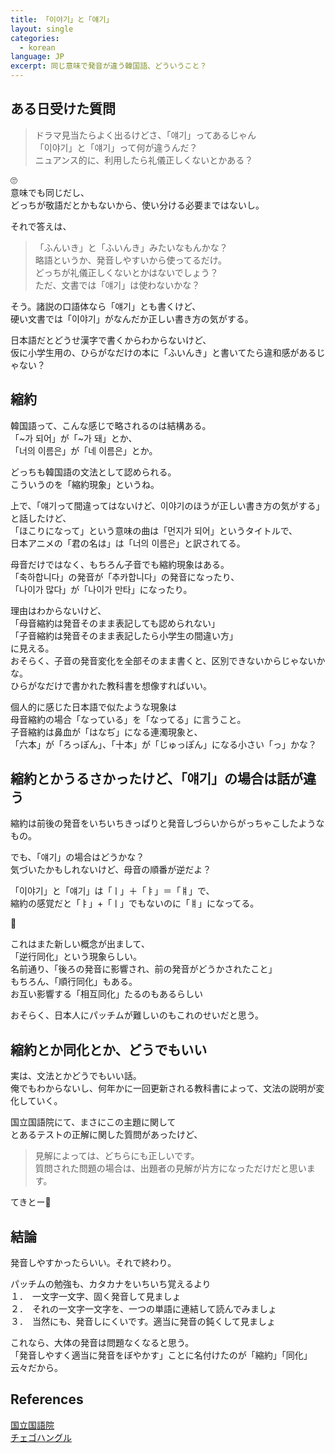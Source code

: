 ```yaml
---
title: 「이야기」と「얘기」
layout: single
categories: 
  - korean
language: JP
excerpt: 同じ意味で発音が違う韓国語、どういうこと？ 
---
```


## ある日受けた質問

> ドラマ見当たらよく出るけどさ、「얘기」ってあるじゃん  
> 「이야기」と「얘기」って何が違うんだ？  
> ニュアンス的に、利用したら礼儀正しくないとかある？

🙄  
意味でも同じだし、  
どっちが敬語だとかもないから、使い分ける必要まではないし。  

それで答えは、  

> 「ふんいき」と「ふいんき」みたいなもんかな？  
> 略語というか、発音しやすいから使ってるだけ。  
> どっちが礼儀正しくないとかはないでしょう？  
> ただ、文書では「얘기」は使わないかな？  

そう。諸説の口語体なら「얘기」とも書くけど、  
硬い文書では「이야기」がなんだか正しい書き方の気がする。

日本語だとどうせ漢字で書くからわからないけど、  
仮に小学生用の、ひらがなだけの本に「ふいんき」と書いてたら違和感があるじゃない？  

## 縮約

韓国語って、こんな感じで略されるのは結構ある。  
「~가 되어」が「~가 돼」とか、  
「너의 이름은」が「네 이름은」とか。  

どっちも韓国語の文法として認められる。  
こういうのを「縮約現象」というね。  

上で、「얘기って間違ってはないけど、이야기のほうが正しい書き方の気がする」と話したけど、  
「ほこりになって」という意味の曲は「먼지가 되어」というタイトルで、  
日本アニメの「君の名は」は「너의 이름은」と訳されてる。  

母音だけではなく、もちろん子音でも縮約現象はある。  
「축하합니다」の発音が「추카합니다」の発音になったり、  
「나이가 많다」が「나이가 만타」になったり。  

理由はわからないけど、  
「母音縮約は発音そのまま表記しても認められない」  
「子音縮約は発音そのまま表記したら小学生の間違い方」  
に見える。  
おそらく、子音の発音変化を全部そのまま書くと、区別できないからじゃないかな。  
ひらがなだけで書かれた教科書を想像すればいい。  


個人的に感じた日本語で似たような現象は  
母音縮約の場合「なっている」を「なってる」に言うこと。  
子音縮約は鼻血が「はなぢ」になる連濁現象と、  
「六本」が「ろっぽん」、「十本」が「じゅっぽん」になる小さい「っ」かな？  


## 縮約とかうるさかったけど、「얘기」の場合は話が違う

縮約は前後の発音をいちいちきっぱりと発音しづらいからがっちゃこしたようなもの。  

でも、「얘기」の場合はどうかな？  
気づいたかもしれないけど、母音の順番が逆だよ？  

「이야기」と「얘기」は「ㅣ」＋「ㅑ」＝「ㅒ」で、  
縮約の感覚だと「ㅑ」+「ㅣ」でもないのに「ㅒ」になってる。  

🤔 

これはまた新しい概念が出まして、  
「逆行同化」という現象らしい。  
名前通り、「後ろの発音に影響され、前の発音がどうかされたこと」  
もちろん、「順行同化」もある。  
お互い影響する「相互同化」たるのもあるらしい  

おそらく、日本人にパッチムが難しいのもこれのせいだと思う。


## 縮約とか同化とか、どうでもいい

実は、文法とかどうでもいい話。  
俺でもわからないし、何年かに一回更新される教科書によって、文法の説明が変化していく。  

国立国語院にて、まさにこの主題に関して  
とあるテストの正解に関した質問があったけど、  
> 見解によっては、どちらにも正しいです。  
> 質問された問題の場合は、出題者の見解が片方になっただけだと思います。

てきとー🤨


## 結論

発音しやすかったらいい。それで終わり。  

パッチムの勉強も、カタカナをいちいち覚えるより  
１．　一文字一文字、固く発音して見ましょ  
２．　それの一文字一文字を、一つの単語に連結して読んでみましょ  
３．　当然にも、発音しにくいです。適当に発音の鈍くして見ましょ  

これなら、大体の発音は問題なくなると思う。  
「発音しやすく適当に発音をぼやかす」ことに名付けたのが「縮約」「同化」云々だから。  


## References
[国立国語院](https://www.korean.go.kr/front/onlineQna/onlineQnaView.do?mn_id=216&qna_seq=96589)<br>
[チェゴハングル](https://korean-learning.com/language-191031/#tanimoaru_han_guo_yuno_duan_suo_xing)
